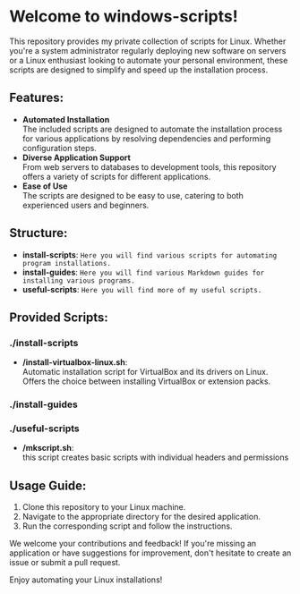 # Welcome to windows-scripts!

This repository provides my private collection of scripts for Linux. Whether you're a system administrator regularly deploying new software on servers or a Linux enthusiast looking to automate your personal environment, these scripts are designed to simplify and speed up the installation process.

## Features:
- **Automated Installation**  
  The included scripts are designed to automate the installation process for various applications by resolving dependencies and performing configuration steps.
- **Diverse Application Support**  
  From web servers to databases to development tools, this repository offers a variety of scripts for different applications.
- **Ease of Use**  
  The scripts are designed to be easy to use, catering to both experienced users and beginners.

## Structure:
- **install-scripts**: `Here you will find various scripts for automating program installations.`
- **install-guides**: `Here you will find various Markdown guides for installing various programs.`
- **useful-scripts**: `Here you will find more of my useful scripts.`

## Provided Scripts:
### ./install-scripts 
- **/install-virtualbox-linux.sh**:  
  Automatic installation script for VirtualBox and its drivers on Linux. Offers the choice between installing VirtualBox or extension packs.

### ./install-guides

### ./useful-scripts
- **/mkscript.sh**:  
  this script creates basic scripts with individual headers and permissions


## Usage Guide:
1. Clone this repository to your Linux machine.
2. Navigate to the appropriate directory for the desired application.
3. Run the corresponding script and follow the instructions.

We welcome your contributions and feedback! If you're missing an application or have suggestions for improvement, don't hesitate to create an issue or submit a pull request.

Enjoy automating your Linux installations!
